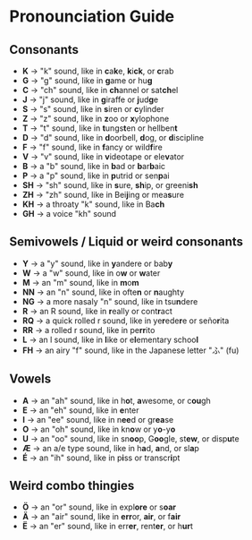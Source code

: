 # Pronounciation Guide
## Consonants
* **K** -> "k" sound, like in **c**a**k**e, **k**i**ck**, or **c**rab
* **G** -> "g" sound, like in **g**ame or hu**g**
* **C** -> "ch" sound, like in **ch**annel or sat**ch**el
* **J** -> "j" sound, like in **g**iraffe or **j**ud**g**e
* **S** -> "s" sound, like in **s**iren or **c**ylinder
* **Z** -> "z" sound, like in **z**oo or **x**ylophone
* **T** -> "t" sound, like in **t**ungs**t**en or hellben**t**
* **D** -> "d" sound, like in **d**oorbell, **d**og, or **d**iscipline
* **F** -> "f" sound, like in **f**ancy or wild**f**ire
* **V** -> "v" sound, like in **v**ideotape or ele**v**ator
* **B** -> a "b" sound, like in **b**ad or **b**ar**b**aic
* **P** -> a "p" sound, like in **p**utrid or sen**p**ai
* **SH** -> "sh" sound, like in **s**ure, **sh**ip, or greeni**sh**
* **ZH** -> "zh" sound, like in Bei**j**ing or mea**s**ure
* **KH** -> a throaty "k" sound, like in Ba**ch**
* **GH** -> a voice "kh" sound

## Semivowels / Liquid or weird consonants
* **Y** -> a "y" sound, like in **y**andere or bab**y**
* **W** -> a "w" sound, like in o**w** or **w**ater
* **M** -> an "m" sound, like in **m**o**m**
* **NN** -> an "n" sound, like in ofte**n** or **n**aughty
* **NG** -> a more nasaly "n" sound, like in tsu**n**dere
* **R** -> an R sound, like in **r**eally or cont**r**act
* **RQ** -> a quick rolled r sound, like in ye**r**ede**r**e or seño**r**ita
* **RR** -> a rolled r sound, like in pe**rr**ito
* **L** -> an l sound, like in **l**ike or e**l**ementary schoo**l**
* **FH** -> an airy "f" sound, like in the Japanese letter "ふ" (fu)

## Vowels
* **A** -> an "ah" sound, like in h**o**t, **a**wesome, or c**ou**gh
* **E** -> an "eh" sound, like in **e**nter
* **I** -> an "ee" sound, like in n**ee**d or gr**ea**se
* **O** -> an "oh" sound, like in kn**o**w or y**o**-y**o**
* **U** -> an "oo" sound, like in sn**oo**p, G**oo**gle, st**ew**, or disp**u**te
* **Æ** -> an a/e type sound, like in h**a**d, **a**nd, or sl**a**p
* **É** -> an "ih" sound, like in p**i**ss or transcr**i**pt

## Weird combo thingies
* **Ö** -> an "or" sound, like in expl**ore** or s**oar**
* **Ä** -> an "air" sound, like in **err**or, **air**, or f**air**
* **Ë** -> an "er" sound, like in err**er**, rent**er**, or h**ur**t